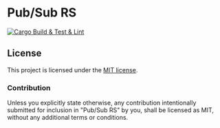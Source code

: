 # Pub/Sub RS

[![Cargo Build & Test & Lint](https://github.com/arthurgubaidullin/pub-sub-rs/actions/workflows/ci.yml/badge.svg)](https://github.com/arthurgubaidullin/pub-sub-rs/actions/workflows/ci.yml)

## License

This project is licensed under the [MIT license](LICENSE).

### Contribution

Unless you explicitly state otherwise, any contribution intentionally submitted for inclusion in "Pub/Sub RS" by you, shall be licensed as MIT, without any additional terms or conditions.
